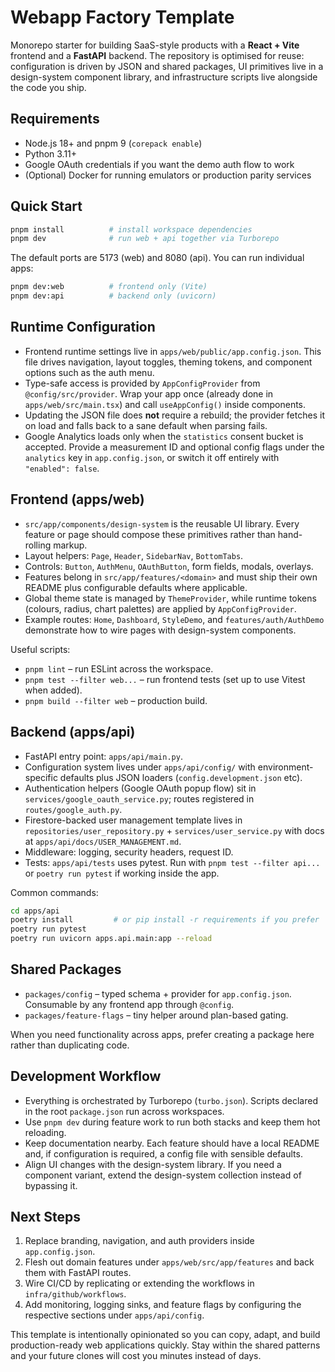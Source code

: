 # Webapp Factory Template

Monorepo starter for building SaaS-style products with a **React + Vite** frontend and a **FastAPI** backend. The repository is optimised for reuse: configuration is driven by JSON and shared packages, UI primitives live in a design-system component library, and infrastructure scripts live alongside the code you ship.

## Requirements

- Node.js 18+ and pnpm 9 (`corepack enable`)
- Python 3.11+
- Google OAuth credentials if you want the demo auth flow to work
- (Optional) Docker for running emulators or production parity services

## Quick Start

```bash
pnpm install          # install workspace dependencies
pnpm dev              # run web + api together via Turborepo
```

The default ports are 5173 (web) and 8080 (api). You can run individual apps:

```bash
pnpm dev:web          # frontend only (Vite)
pnpm dev:api          # backend only (uvicorn)
```

## Runtime Configuration

- Frontend runtime settings live in `apps/web/public/app.config.json`. This file drives navigation, layout toggles, theming tokens, and component options such as the auth menu.
- Type-safe access is provided by `AppConfigProvider` from `@config/src/provider`. Wrap your app once (already done in `apps/web/src/main.tsx`) and call `useAppConfig()` inside components.
- Updating the JSON file does **not** require a rebuild; the provider fetches it on load and falls back to a sane default when parsing fails.
- Google Analytics loads only when the `statistics` consent bucket is accepted. Provide a measurement ID and optional config flags under the `analytics` key in `app.config.json`, or switch it off entirely with `"enabled": false`.

## Frontend (apps/web)

- `src/app/components/design-system` is the reusable UI library. Every feature or page should compose these primitives rather than hand-rolling markup.
- Layout helpers: `Page`, `Header`, `SidebarNav`, `BottomTabs`.
- Controls: `Button`, `AuthMenu`, `OAuthButton`, form fields, modals, overlays.
- Features belong in `src/app/features/<domain>` and must ship their own README plus configurable defaults where applicable.
- Global theme state is managed by `ThemeProvider`, while runtime tokens (colours, radius, chart palettes) are applied by `AppConfigProvider`.
- Example routes: `Home`, `Dashboard`, `StyleDemo`, and `features/auth/AuthDemo` demonstrate how to wire pages with design-system components.

Useful scripts:

- `pnpm lint` – run ESLint across the workspace.
- `pnpm test --filter web...` – run frontend tests (set up to use Vitest when added).
- `pnpm build --filter web` – production build.

## Backend (apps/api)

- FastAPI entry point: `apps/api/main.py`.
- Configuration system lives under `apps/api/config/` with environment-specific defaults plus JSON loaders (`config.development.json` etc).
- Authentication helpers (Google OAuth popup flow) sit in `services/google_oauth_service.py`; routes registered in `routes/google_auth.py`.
- Firestore-backed user management template lives in `repositories/user_repository.py` + `services/user_service.py` with docs at `apps/api/docs/USER_MANAGEMENT.md`.
- Middleware: logging, security headers, request ID.
- Tests: `apps/api/tests` uses pytest. Run with `pnpm test --filter api...` or `poetry run pytest` if working inside the app.

Common commands:

```bash
cd apps/api
poetry install         # or pip install -r requirements if you prefer
poetry run pytest
poetry run uvicorn apps.api.main:app --reload
```

## Shared Packages

- `packages/config` – typed schema + provider for `app.config.json`. Consumable by any frontend app through `@config`.
- `packages/feature-flags` – tiny helper around plan-based gating.

When you need functionality across apps, prefer creating a package here rather than duplicating code.

## Development Workflow

- Everything is orchestrated by Turborepo (`turbo.json`). Scripts declared in the root `package.json` run across workspaces.
- Use `pnpm dev` during feature work to run both stacks and keep them hot reloading.
- Keep documentation nearby. Each feature should have a local README and, if configuration is required, a config file with sensible defaults.
- Align UI changes with the design-system library. If you need a component variant, extend the design-system collection instead of bypassing it.

## Next Steps

1. Replace branding, navigation, and auth providers inside `app.config.json`.
2. Flesh out domain features under `apps/web/src/app/features` and back them with FastAPI routes.
3. Wire CI/CD by replicating or extending the workflows in `infra/github/workflows`.
4. Add monitoring, logging sinks, and feature flags by configuring the respective sections under `apps/api/config`.

This template is intentionally opinionated so you can copy, adapt, and build production-ready web applications quickly. Stay within the shared patterns and your future clones will cost you minutes instead of days.
